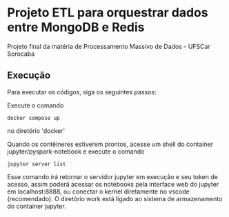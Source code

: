 # Projeto ETL para orquestrar dados entre MongoDB e Redis

Projeto final da matéria de Processamento Massivo de Dados - UFSCar Sorocaba

## Execução

Para executar os códigos, siga os seguintes passos:

Execute o comando

```
docker compose up
```

no diretório 'docker'

Quando os contêineres estiverem prontos, acesse um shell do container jupyter/pyspark-notebook e execute o comando

```
jupyter server list
```

Esse comando irá retornar o servidor jupyter em execução e seu token de acesso, assim poderá acessar os notebooks pela interface web do jupyter em localhost:8888, ou conectar o kernel diretamente no vscode (recomendado).
O diretório work está ligado ao sistema de armazenamento do container jupyter.
